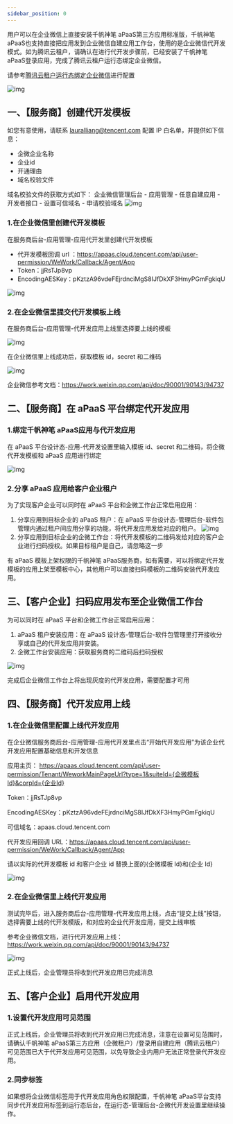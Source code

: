 ```yaml
---
sidebar_position: 0
---
```

用户可以在企业微信上直接安装千帆神笔 aPaaS第三方应用标准版，千帆神笔 aPaaS也支持直接把应用发到企业微信自建应用工作台，使用的是企业微信代开发模式。如为腾讯云租户，请确认在进行代开发步骤前，已经安装了千帆神笔 aPaaS登录应用，完成了腾讯云租户运行态绑定企业微信。

请参考[腾讯云租户运行态绑定企业微信](./腾讯云租户运行态绑定企业微信)进行配置

![img](https://qcloudimg.tencent-cloud.cn/raw/01fa75c30a17f3c13838f8d6c475048a.png)

## 一、**【服务商】创建代开发模板**

如您有意使用，请联系 lauralliang@tencent.com 配置 IP 白名单，并提供如下信息：

- 企微企业名称
- 企业id
- 开通理由
- 域名校验文件

域名校验文件的获取方式如下：
企业微信管理后台 - 应用管理 - 任意自建应用 - 开发者接口 - 设置可信域名 - 申请校验域名
![img](https://qcloudimg.tencent-cloud.cn/raw/dfc2cf92a3a15b169721aacfd9ba4ea2.png)
### 1.**在企业微信里创建代开发模板**

在服务商后台-应用管理-应用代开发里创建代开发模板

- 代开发模板回调 url ：https://apaas.cloud.tencent.com/api/user-permission/WeWork/Callback/Agent/App
- Token：jjRsTJp8vp
- EncodingAESKey：pKztzA96vdeFEjrdnciMgS8IJfDkXF3HmyPGmFgkiqU

![img](https://qcloudimg.tencent-cloud.cn/raw/3afcd2fce45f76e69c62bc7fc09d4264.png)

### 2.**在企业微信里提交代开发模板上线**

在服务商后台-应用管理-代开发应用上线里选择要上线的模板

![img](https://qcloudimg.tencent-cloud.cn/raw/a65c533f6540b03bca4e9dcfcc1e9ed3.png)

在企业微信里上线成功后，获取模板 id，secret 和二维码

![img](https://qcloudimg.tencent-cloud.cn/raw/0f9889b3751ffa041e21ba0ada644af0.png)

企业微信参考文档：https://work.weixin.qq.com/api/doc/90001/90143/94737

## **二、【服务商】在 aPaaS 平台绑定代开发应用**

### 1.**绑定千帆神笔 aPaaS应用与代开发应用**

在 aPaaS 平台设计态-应用-代开发设置里输入模板 id、secret 和二维码，将企微代开发模板和 aPaaS 应用进行绑定

![img](https://qcloudimg.tencent-cloud.cn/raw/fa9abec312bf5405ef5462943458e755.png)

### 2.**分享 aPaaS 应用给客户企业租户**

为了实现客户企业可以同时在 aPaaS 平台和企微工作台正常启用应用：

1. 分享应用到目标企业的 aPaaS 租户：在 aPaaS 平台设计态-管理后台-软件包管理内通过租户间应用分享的功能，将代开发应用发给对应的租户。
   ![img](https://qcloudimg.tencent-cloud.cn/raw/eae4839e1575d5ec1d39a8a631c3ffcb.png)
2. 分享应用到目标企业的企微工作台：将代开发模板的二维码发给对应的客户企业进行扫码授权。如果目标租户是自己，请忽略这一步

有 aPaaS 模板上架权限的千帆神笔 aPaaS服务商，如有需要，可以将绑定代开发模板的应用上架至模板中心，其他用户可以直接扫码模板的二维码安装代开发应用。

## **三、【客户企业】扫码应用发布至企业微信工作台**

为可以同时在 aPaaS 平台和企微工作台正常启用应用：

1. aPaaS 租户安装应用：在 aPaaS 设计态-管理后台-软件包管理里打开接收分享或自己的代开发应用并安装。
2. 企微工作台安装应用：获取服务商的二维码后扫码授权

![img](https://qcloudimg.tencent-cloud.cn/raw/300bcad90baba37cb557174e2aac45ab.png)

完成后企业微信工作台上将出现灰度的代开发应用，需要配置才可用

## **四、【服务商】代开发应用上线**

### 1.**在企业微信里配置上线代开发应用**

在企业微信服务商后台-应用管理-应用代开发里点击“开始代开发应用”为该企业代开发应用配置基础信息和开发信息

应用主页： https://apaas.cloud.tencent.com/api/user-permission/Tenant/WeworkMainPageUrl?type=1&suiteId={企微模板Id}&corpId={企业Id}

Token：jjRsTJp8vp

EncodingAESKey：pKztzA96vdeFEjrdnciMgS8IJfDkXF3HmyPGmFgkiqU

可信域名：apaas.cloud.tencent.com

代开发应用回调 URL：https://apaas.cloud.tencent.com/api/user-permission/WeWork/Callback/Agent/App

请以实际的代开发模板 id 和客户企业 id 替换上面的{企微模板 Id}和{企业 Id}

![img](https://qcloudimg.tencent-cloud.cn/raw/4dd47f3401fc5f7603d1c0a1c6e8aeff.png)

### 2.**在企业微信里上线代开发应用**

测试完毕后，进入服务商后台-应用管理-代开发应用上线，点击“提交上线”按钮，选择需要上线的代开发模版，和对应的企业代开发应用，提交上线审核

参考企业微信文档，进行代开发应用上线：https://work.weixin.qq.com/api/doc/90001/90143/94737

![img](https://qcloudimg.tencent-cloud.cn/raw/0eab1b1588d924ec0c61b0fa0b29528a.png)

正式上线后，企业管理员将收到代开发应用已完成消息

## **五、【客户企业】启用代开发应用**

### 1.**设置代开发应用可见范围**

正式上线后，企业管理员将收到代开发应用已完成消息，注意在设置可见范围时，请确认千帆神笔 aPaaS第三方应用（企微租户）/登录用自建应用（腾讯云租户）可见范围已大于代开发应用可见范围，以免导致企业内用户无法正常登录代开发应用。

### 2.同步标签

如果想将企业微信标签用于代开发应用角色权限配置，千帆神笔 aPaaS平台支持同步代开发应用标签到运行态后台，在运行态-管理后台-企微代开发设置里继续操作。

